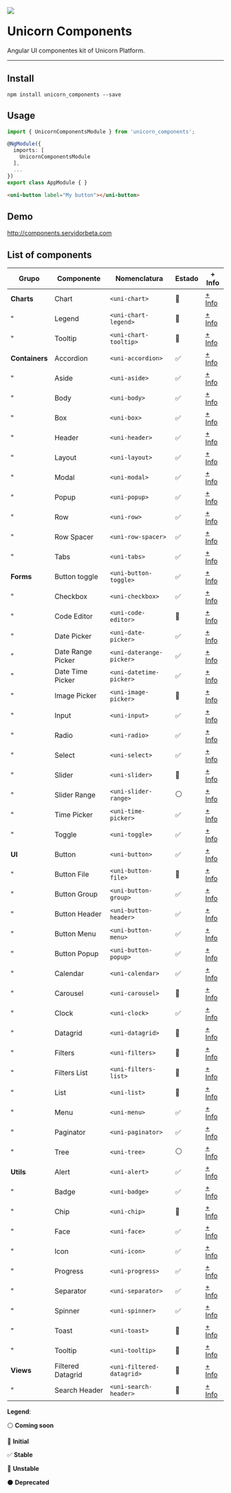 <img src="https://bitbucket-assetroot.s3.amazonaws.com/c/photos/2017/Jul/07/2615006260-5-nitsnetsstudios-ondemand-UNI_avatar.png" align="left">

Unicorn Components
==================

Angular UI componentes kit of Unicorn Platform.

----

## Install

```shell
npm install unicorn_components --save
```

## Usage

```typescript
import { UnicornComponentsModule } from 'unicorn_components';

@NgModule({
  imports: [
    UnicornComponentsModule
  ],
  ...
})
export class AppModule { }
```

```html
<uni-button label="My button"></uni-button>
```

## Demo

http://components.servidorbeta.com


## List of components

| Grupo          | Componente        | Nomenclatura              | Estado              | + Info 
| -------------- | ----------------- | ------------------------- | ------------------- | ------- 
| **Charts**     | Chart             | `<uni-chart>`             | :large_blue_circle: | [+ Info][charts/chart]
| "              | Legend            | `<uni-chart-legend>`      | :large_blue_circle: | [+ Info][charts/chart-legend]
| "              | Tooltip           | `<uni-chart-tooltip>`     | :red_circle:        | [+ Info][charts/chart-tooltip]
| **Containers** | Accordion         | `<uni-accordion>`         | :white_check_mark:  | [+ Info][containers/accordion]
| "              | Aside             | `<uni-aside>`             | :white_check_mark:  | [+ Info][containers/aside]
| "              | Body              | `<uni-body>`              | :white_check_mark:  | [+ Info][containers/body]
| "              | Box               | `<uni-box>`               | :white_check_mark:  | [+ Info][containers/box]
| "              | Header            | `<uni-header>`            | :white_check_mark:  | [+ Info][containers/header]
| "              | Layout            | `<uni-layout>`            | :white_check_mark:  | [+ Info][containers/layout]
| "              | Modal             | `<uni-modal>`             | :white_check_mark:  | [+ Info][containers/modal]
| "              | Popup             | `<uni-popup>`             | :white_check_mark:  | [+ Info][containers/popup]
| "              | Row               | `<uni-row>`               | :white_check_mark:  | [+ Info][containers/row]
| "              | Row Spacer        | `<uni-row-spacer>`        | :white_check_mark:  | [+ Info][containers/row-spacer]
| "              | Tabs              | `<uni-tabs>`              | :white_check_mark:  | [+ Info][containers/tabs]
| **Forms**      | Button toggle     | `<uni-button-toggle>`     | :white_check_mark:  | [+ Info][forms/button-toggle]
| "              | Checkbox          | `<uni-checkbox>`          | :white_check_mark:  | [+ Info][forms/checkbox]
| "              | Code Editor       | `<uni-code-editor>`       | :red_circle:        | [+ Info][forms/code-editor]
| "              | Date Picker       | `<uni-date-picker>`       | :white_check_mark:  | [+ Info][forms/date-picker]
| "              | Date Range Picker | `<uni-daterange-picker>`  | :white_check_mark:  | [+ Info][forms/daterange-picker]
| "              | Date Time Picker  | `<uni-datetime-picker>`   | :white_check_mark:  | [+ Info][forms/datetime-picker]
| "              | Image Picker      | `<uni-image-picker>`      | :large_blue_circle: | [+ Info][forms/image-picker]
| "              | Input             | `<uni-input>`             | :white_check_mark:  | [+ Info][forms/input]
| "              | Radio             | `<uni-radio>`             | :white_check_mark:  | [+ Info][forms/radio]
| "              | Select            | `<uni-select>`            | :white_check_mark:  | [+ Info][forms/select]
| "              | Slider            | `<uni-slider>`            | :large_blue_circle: | [+ Info][forms/slider]
| "              | Slider Range      | `<uni-slider-range>`      | :white_circle:      | [+ Info][forms/slider-range]
| "              | Time Picker       | `<uni-time-picker>`       | :white_check_mark:  | [+ Info][forms/time-picker]
| "              | Toggle            | `<uni-toggle>`            | :white_check_mark:  | [+ Info][forms/toggle]
| **UI**         | Button            | `<uni-button>`            | :white_check_mark:  | [+ Info][ui/button]
| "              | Button File       | `<uni-button-file>`       | :large_blue_circle: | [+ Info][ui/button-file]
| "              | Button Group      | `<uni-button-group>`      | :white_check_mark:  | [+ Info][ui/button-group]
| "              | Button Header     | `<uni-button-header>`     | :white_check_mark:  | [+ Info][ui/button-header]
| "              | Button Menu       | `<uni-button-menu>`       | :white_check_mark:  | [+ Info][ui/button-menu]
| "              | Button Popup      | `<uni-button-popup>`      | :white_check_mark:  | [+ Info][ui/button-popup]
| "              | Calendar          | `<uni-calendar>`          | :white_check_mark:  | [+ Info][ui/calendar]
| "              | Carousel          | `<uni-carousel>`          | :large_blue_circle: | [+ Info][ui/carousel]
| "              | Clock             | `<uni-clock>`             | :white_check_mark:  | [+ Info][ui/clock]
| "              | Datagrid          | `<uni-datagrid>`          | :large_blue_circle: | [+ Info][ui/datagrid]
| "              | Filters           | `<uni-filters>`           | :large_blue_circle: | [+ Info][ui/filters]
| "              | Filters List      | `<uni-filters-list>`      | :large_blue_circle: | [+ Info][ui/filters-list]
| "              | List              | `<uni-list>`              | :large_blue_circle: | [+ Info][ui/list]
| "              | Menu              | `<uni-menu>`              | :white_check_mark:  | [+ Info][ui/menu]
| "              | Paginator         | `<uni-paginator>`         | :white_check_mark:  | [+ Info][ui/paginator]
| "              | Tree              | `<uni-tree>`              | :white_circle:      | [+ Info][ui/tree]
| **Utils**      | Alert             | `<uni-alert>`             | :white_check_mark:  | [+ Info][utils/alert]
| "              | Badge             | `<uni-badge>`             | :white_check_mark:  | [+ Info][utils/badge]
| "              | Chip              | `<uni-chip>`              | :large_blue_circle: | [+ Info][utils/chip]
| "              | Face              | `<uni-face>`              | :white_check_mark:  | [+ Info][utils/face]
| "              | Icon              | `<uni-icon>`              | :white_check_mark:  | [+ Info][utils/icon]
| "              | Progress          | `<uni-progress>`          | :white_check_mark:  | [+ Info][utils/progress]
| "              | Separator         | `<uni-separator>`         | :white_check_mark:  | [+ Info][utils/separator]
| "              | Spinner           | `<uni-spinner>`           | :white_check_mark:  | [+ Info][utils/spinner]
| "              | Toast             | `<uni-toast>`             | :red_circle:        | [+ Info][utils/toast]
| "              | Tooltip           | `<uni-tooltip>`           | :red_circle:        | [+ Info][utils/tooltip]
| **Views**      | Filtered Datagrid | `<uni-filtered-datagrid>` | :large_blue_circle: | [+ Info][views/filtered-datagrid]
| "              | Search Header     | `<uni-search-header>`     | :large_blue_circle: | [+ Info][views/search-header]

**Legend**:

:white_circle: **Coming soon** 

:large_blue_circle: **Initial**

:white_check_mark: **Stable**

:red_circle: **Unstable**

:black_circle: **Deprecated**

[charts/chart]: https://github.com/nitsnets/unicorn_components/tree/master/src/components/charts/chart/README
[charts/chart-legend]: https://github.com/nitsnets/unicorn_components/tree/master/src/components/charts/chart-legend/README
[charts/chart-tooltip]: https://github.com/nitsnets/unicorn_components/tree/master/src/components/charts/chart-tooltip/README
[containers/accordion]: https://github.com/nitsnets/unicorn_components/tree/master/src/components/containers/accordion/README
[containers/aside]: https://github.com/nitsnets/unicorn_components/tree/master/src/components/containers/aside/README
[containers/body]: https://github.com/nitsnets/unicorn_components/tree/master/src/components/containers/body/README
[containers/box]: https://github.com/nitsnets/unicorn_components/tree/master/src/components/containers/box/README
[containers/header]: https://github.com/nitsnets/unicorn_components/tree/master/src/components/containers/header/README
[containers/layout]: https://github.com/nitsnets/unicorn_components/tree/master/src/components/containers/layout/README
[containers/modal]: https://github.com/nitsnets/unicorn_components/tree/master/src/components/containers/modal/README
[containers/popup]: https://github.com/nitsnets/unicorn_components/tree/master/src/components/containers/popup/README
[containers/row]: https://github.com/nitsnets/unicorn_components/tree/master/src/components/containers/row/README
[containers/row-spacer]: https://github.com/nitsnets/unicorn_components/tree/master/src/components/containers/row-spacer/README
[containers/tabs]: https://github.com/nitsnets/unicorn_components/tree/master/src/components/containers/tabs/README
[forms/button-toggle]: https://github.com/nitsnets/unicorn_components/tree/master/src/components/forms/button-toggle/README
[forms/checkbox]: https://github.com/nitsnets/unicorn_components/tree/master/src/components/forms/checkbox/README
[forms/code-editor]: https://github.com/nitsnets/unicorn_components/tree/master/src/components/forms/code-editor/README
[forms/date-picker]: https://github.com/nitsnets/unicorn_components/tree/master/src/components/forms/date-picker/README
[forms/daterange-picker]: https://github.com/nitsnets/unicorn_components/tree/master/src/components/forms/daterange-picker/README
[forms/datetime-picker]: https://github.com/nitsnets/unicorn_components/tree/master/src/components/forms/datetime-picker/README
[forms/image-picker]: https://github.com/nitsnets/unicorn_components/tree/master/src/components/forms/image-picker/README
[forms/input]: https://github.com/nitsnets/unicorn_components/tree/master/src/components/forms/input/README
[forms/radio]: https://github.com/nitsnets/unicorn_components/tree/master/src/components/forms/radio/README
[forms/select]: https://github.com/nitsnets/unicorn_components/tree/master/src/components/forms/select/README
[forms/slider]: https://github.com/nitsnets/unicorn_components/tree/master/src/components/forms/slider/README
[forms/slider-range]: https://github.com/nitsnets/unicorn_components/tree/master/src/components/forms/slider-range/README
[forms/time-picker]: https://github.com/nitsnets/unicorn_components/tree/master/src/components/forms/time-picker/README
[forms/toggle]: https://github.com/nitsnets/unicorn_components/tree/master/src/components/forms/toggle/README
[ui/button]: https://github.com/nitsnets/unicorn_components/tree/master/src/components/ui/button/README
[ui/button-file]: https://github.com/nitsnets/unicorn_components/tree/master/src/components/ui/button/README
[ui/button-group]: https://github.com/nitsnets/unicorn_components/tree/master/src/components/ui/button-group/README
[ui/button-header]: https://github.com/nitsnets/unicorn_components/tree/master/src/components/ui/button-header/README
[ui/button-menu]: https://github.com/nitsnets/unicorn_components/tree/master/src/components/ui/button-menu/README
[ui/button-popup]: https://github.com/nitsnets/unicorn_components/tree/master/src/components/ui/button-popup/README
[ui/calendar]: https://github.com/nitsnets/unicorn_components/tree/master/src/components/ui/calendar/README
[ui/carousel]: https://github.com/nitsnets/unicorn_components/tree/master/src/components/ui/carousel/README
[ui/clock]: https://github.com/nitsnets/unicorn_components/tree/master/src/components/ui/clock/README
[ui/datagrid]: https://github.com/nitsnets/unicorn_components/tree/master/src/components/ui/datagrid/README
[ui/filters]: https://github.com/nitsnets/unicorn_components/tree/master/src/components/ui/filters/README
[ui/filters-list]: https://github.com/nitsnets/unicorn_components/tree/master/src/components/ui/filters-list/README
[ui/list]: https://github.com/nitsnets/unicorn_components/tree/master/src/components/ui/list/README
[ui/menu]: https://github.com/nitsnets/unicorn_components/tree/master/src/components/ui/menu/README
[ui/paginator]: https://github.com/nitsnets/unicorn_components/tree/master/src/components/ui/paginator/README
[ui/tree]: https://github.com/nitsnets/unicorn_components/tree/master/src/components/ui/tree/README
[utils/alert]: https://github.com/nitsnets/unicorn_components/tree/master/src/components/utils/alert/README
[utils/badge]: https://github.com/nitsnets/unicorn_components/tree/master/src/components/utils/badge/README
[utils/chip]: https://github.com/nitsnets/unicorn_components/tree/master/src/components/utils/chip/README
[utils/face]: https://github.com/nitsnets/unicorn_components/tree/master/src/components/utils/face/README
[utils/icon]: https://github.com/nitsnets/unicorn_components/tree/master/src/components/utils/icon/README
[utils/progress]: https://github.com/nitsnets/unicorn_components/tree/master/src/components/utils/progress/README
[utils/separator]: https://github.com/nitsnets/unicorn_components/tree/master/src/components/utils/separator/README
[utils/spinner]: https://github.com/nitsnets/unicorn_components/tree/master/src/components/utils/spinner/README
[utils/toast]: https://github.com/nitsnets/unicorn_components/tree/master/src/components/utils/toast/README
[utils/tooltip]: https://github.com/nitsnets/unicorn_components/tree/master/src/components/utils/tooltip/README
[views/filtered-datagrid]: https://github.com/nitsnets/unicorn_components/tree/master/src/components/views/filtered-datagrid/README
[views/search-header]: https://github.com/nitsnets/unicorn_components/tree/master/src/components/views/search-header/README